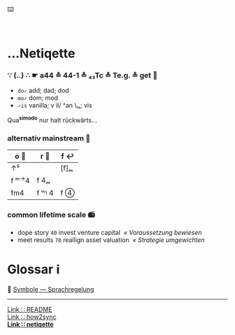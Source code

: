 :keyboard:


<br>

# …Netiqette
### ∵ (‥) ∴ ☛ a44 ≛ 44-1 ≛ ₄₃Tc ≛ Te.g. ≛ get :popcorn:

* `do✓` add; dad; dod
* `mo✓` dom; mod
* `✓is` vanilla; v il/ ^an \ₗₐ; vis

Qua<sup>**simodo**</sup> nur halt rückwärts…


### alternativ mainstream :8ball:

|o :repeat_one: |r :checkered_flag: |f :leftwards_arrow_with_hook: |
|--- |-- |-- |
|↑⁵ | |[f]ₘ |
|f ᵐ<sup>→</sup>4 |f 4ₘ | |
|fm4 | f ᵘᵑ 4 | f ④ |


### common lifetime scale :radio:

- dope story `40` invest venture capital _&nbsp;« Voraussetzung bewiesen_  
- meet results `70` reallign asset valuation _&nbsp;« Strategie umgewichten_


# Glossar :information_source:

:pregnant_woman: [Symbole — Sprachregelung](https://gitlab.com/xcheck/fellows/-/blob/main/pool/0×UTF-8.md)


---
[Link ∷ README](/README.md)\
[Link ∷ how2sync](/how2sync.md)\
**[Link ∷ netiqette](/netiqette.md)**
